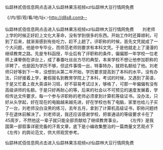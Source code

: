 仙踪林贰佰信息网点击进入仙踪林果冻视频xzl仙踪林大豆行情网免费

《/内/部/观/看/地/址👉http://d8s8.com》--

仙踪林贰佰信息网点击进入仙踪林果冻视频xzl仙踪林大豆行情网免费　　刘老师上学的时候正好赶上文化大革命，没有学到很多的东西。开始工作时还算顺利，可到了后来，就渐渐感到有些吃力，赶不上趟了。评职称的时候，首先文凭就成了一个大问题，他是中专毕业，而师范老师则要求有本科文凭。于是他就走上了漫漫的继续教育之路。先是专科函授，毕业后有了评职称的条件，偏偏那一年学校一位老师上课晕倒在讲台上，成了春蚕吐丝丝方尽的典型，本来学校不想让他参加职称的评聘了，也是因为学历不够，但这件事情一出，特事特办，就把名额给了他。刘老师只好等到下一年，没想到从第二年开始，学历要求提高到了本科的水平。没有办法，只好接着上学，暑假报名到教育学院上了本科，考试的时候，又遇到了英语，于是又忙着上夜大英语补习班，好不容易考试过关，够格了，可那一年偏偏有没有高级讲师的名额。于是只好再耐心的等，后来的社会以不可预见的速度发展着，学校传达文件要求，每一个参与评职称的老师必须拿到计算机等级证书。没办法，只好从头学起，好在现在的电脑越来越先进，好在学校也有了电脑，家里也给儿子买了一台，刘老师没白没黑的练习，去年五月，拿到了计算机高级证书，职称问题终于在退休前解决了。刘老师说，我还应该感谢学校，把普通话的等级要求卡在了45周岁，不然他这一辈子就只能全部贡献给了继续教育事业。
　　《左传》是我国第一部叙事详密完备的汗青文章，底下是小编收集整治的一篇商量文艺观点下《左传》的舆论范文，供大师观赏参考。





仙踪林贰佰信息网点击进入仙踪林果冻视频xzl仙踪林大豆行情网免费
